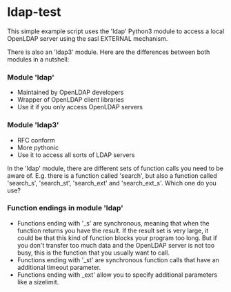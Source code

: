 # ldap-test
This simple example script uses the 'ldap' Python3 module to access a local OpenLDAP server using the sasl EXTERNAL mechanism. 

There is also an 'ldap3' module. Here are the differences between both modules in a nutshell:

### Module 'ldap'
- Maintained by OpenLDAP developers
- Wrapper of OpenLDAP client libraries
- Use it if you only access OpenLDAP servers

### Module 'ldap3'
- RFC conform
- More pythonic
- Use it to access all sorts of LDAP servers

In the 'ldap' module, there are different sets of function calls you need to be aware of. E.g. there is a function called 'search', but also a function called 'search_s', 'search_st', 'search_ext' and 'search_ext_s'. Which one do you use?

### Function endings in module 'ldap'
- Functions ending with '_s' are synchronous, meaning that when the function returns you have the result. If the result set is very large, it could be that this kind of function blocks your program too long. But if you don't transfer too much data and the OpenLDAP server is not too busy, this is the function that you usually want to call.
- Functions ending with '_st' are synchronous function calls that have an additional timeout parameter.
- Functions ending with _ext' allow you to specify additional parameters like a sizelimit.
